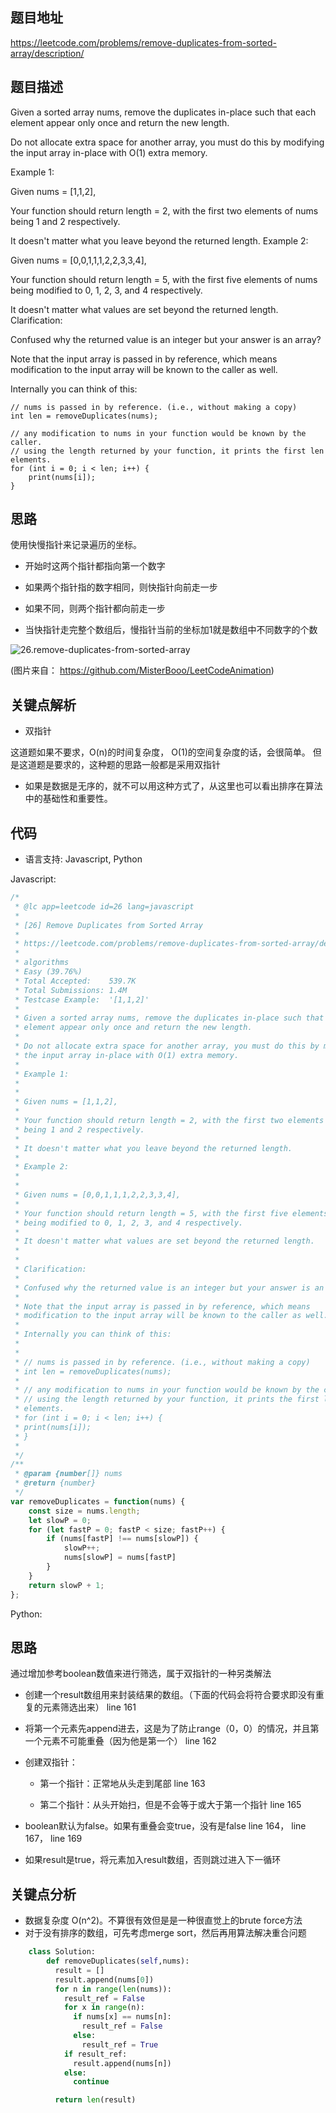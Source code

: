 ## 题目地址
https://leetcode.com/problems/remove-duplicates-from-sorted-array/description/

## 题目描述
Given a sorted array nums, remove the duplicates in-place such that each element appear only once and return the new length.

Do not allocate extra space for another array, you must do this by modifying the input array in-place with O(1) extra memory.

Example 1:

Given nums = [1,1,2],

Your function should return length = 2, with the first two elements of nums being 1 and 2 respectively.

It doesn't matter what you leave beyond the returned length.
Example 2:

Given nums = [0,0,1,1,1,2,2,3,3,4],

Your function should return length = 5, with the first five elements of nums being modified to 0, 1, 2, 3, and 4 respectively.

It doesn't matter what values are set beyond the returned length.
Clarification:

Confused why the returned value is an integer but your answer is an array?

Note that the input array is passed in by reference, which means modification to the input array will be known to the caller as well.

Internally you can think of this:

```
// nums is passed in by reference. (i.e., without making a copy)
int len = removeDuplicates(nums);

// any modification to nums in your function would be known by the caller.
// using the length returned by your function, it prints the first len elements.
for (int i = 0; i < len; i++) {
    print(nums[i]);
}
```

## 思路

使用快慢指针来记录遍历的坐标。

- 开始时这两个指针都指向第一个数字

- 如果两个指针指的数字相同，则快指针向前走一步

- 如果不同，则两个指针都向前走一步

- 当快指针走完整个数组后，慢指针当前的坐标加1就是数组中不同数字的个数

![26.remove-duplicates-from-sorted-array](../assets/26.remove-duplicates-from-sorted-array.gif)

(图片来自： https://github.com/MisterBooo/LeetCodeAnimation)

## 关键点解析

- 双指针

这道题如果不要求，O(n)的时间复杂度， O(1)的空间复杂度的话，会很简单。
但是这道题是要求的，这种题的思路一般都是采用双指针

- 如果是数据是无序的，就不可以用这种方式了，从这里也可以看出排序在算法中的基础性和重要性。


## 代码

* 语言支持: Javascript, Python

Javascript:
```js
/*
 * @lc app=leetcode id=26 lang=javascript
 *
 * [26] Remove Duplicates from Sorted Array
 *
 * https://leetcode.com/problems/remove-duplicates-from-sorted-array/description/
 *
 * algorithms
 * Easy (39.76%)
 * Total Accepted:    539.7K
 * Total Submissions: 1.4M
 * Testcase Example:  '[1,1,2]'
 *
 * Given a sorted array nums, remove the duplicates in-place such that each
 * element appear only once and return the new length.
 * 
 * Do not allocate extra space for another array, you must do this by modifying
 * the input array in-place with O(1) extra memory.
 * 
 * Example 1:
 * 
 * 
 * Given nums = [1,1,2],
 * 
 * Your function should return length = 2, with the first two elements of nums
 * being 1 and 2 respectively.
 * 
 * It doesn't matter what you leave beyond the returned length.
 * 
 * Example 2:
 * 
 * 
 * Given nums = [0,0,1,1,1,2,2,3,3,4],
 * 
 * Your function should return length = 5, with the first five elements of nums
 * being modified to 0, 1, 2, 3, and 4 respectively.
 * 
 * It doesn't matter what values are set beyond the returned length.
 * 
 * 
 * Clarification:
 * 
 * Confused why the returned value is an integer but your answer is an array?
 * 
 * Note that the input array is passed in by reference, which means
 * modification to the input array will be known to the caller as well.
 * 
 * Internally you can think of this:
 * 
 * 
 * // nums is passed in by reference. (i.e., without making a copy)
 * int len = removeDuplicates(nums);
 * 
 * // any modification to nums in your function would be known by the caller.
 * // using the length returned by your function, it prints the first len
 * elements.
 * for (int i = 0; i < len; i++) {
 * print(nums[i]);
 * }
 * 
 */
/**
 * @param {number[]} nums
 * @return {number}
 */
var removeDuplicates = function(nums) {
    const size = nums.length;
    let slowP = 0;
    for (let fastP = 0; fastP < size; fastP++) {
        if (nums[fastP] !== nums[slowP]) {
            slowP++;
            nums[slowP] = nums[fastP]
        }   
    }
    return slowP + 1;
};
```
Python:

## 思路
通过增加参考boolean数值来进行筛选，属于双指针的一种另类解法


- 创建一个result数组用来封装结果的数组。（下面的代码会将符合要求即没有重复的元素筛选出来）     line 161

- 将第一个元素先append进去，这是为了防止range（0，0）的情况，并且第一个元素不可能重叠（因为他是第一个）       line 162

- 创建双指针：

   - 第一个指针：正常地从头走到尾部       line 163

   - 第二个指针：从头开始扫，但是不会等于或大于第一个指针 line 165

- boolean默认为false。如果有重叠会变true，没有是false      line 164， line 167， line 169

- 如果result是true，将元素加入result数组，否则跳过进入下一循环

## 关键点分析
- 数据复杂度 O(n^2)。不算很有效但是是一种很直觉上的brute force方法
- 对于没有排序的数组，可先考虑merge sort，然后再用算法解决重合问题

```python
    class Solution:
        def removeDuplicates(self,nums):
          result = []
          result.append(nums[0])
          for n in range(len(nums)):
            result_ref = False
            for x in range(n):
              if nums[x] == nums[n]:
                result_ref = False
              else:
                result_ref = True
            if result_ref:
              result.append(nums[n])
            else:
              continue

          return len(result)
```
